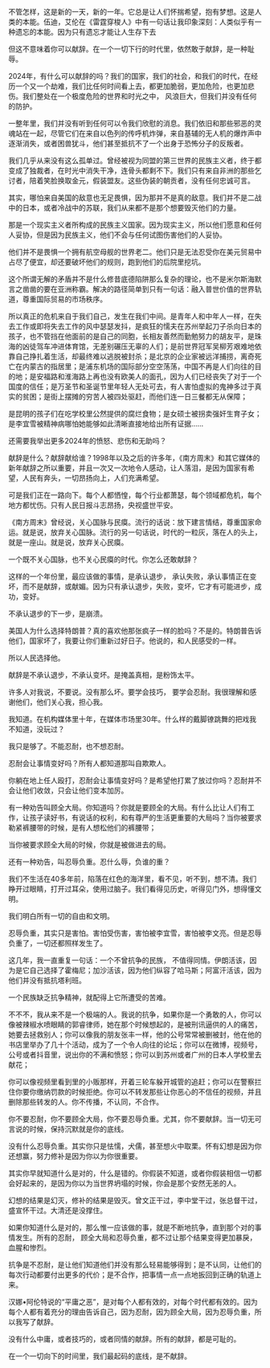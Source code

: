 不管怎样，这是新的一天，新的一年。它总是让人们怀揣希望，抱有梦想。这是人类的本能。伍迪，艾伦在《雷霆穿梭人》中有一句话让我印象深刻：人类似乎有一种遗忘的本能。因为只有遗忘才能让人生存下去

但这不意味着你可以献辞。在一个一切下行的时代里，依然敢于献辞，是一种耻辱。

2024年，有什么可以献辞的吗？我们的国家，我们的社会，和我们的时代，在经历一个又一个劫难，我们比任何时间看上去，都更加脆弱，更加危险，也更加悲伤。我们整处在一个极度危险的世界和时光之中， 风浪巨大，但我们并没有任何的防护。

一整年里，我们并没有听到任何可以令我们欣慰的消息。我们依旧和那些邪恶的灵魂站在一起，尽管它们在来自以色列的传呼机炸弹，来自基辅的无人机的爆炸声中逐渐消失，或者困兽犹斗，他们甚至抵抗不了一个出身于恐怖分子的反叛者。

我们几乎从来没有这么孤单过。曾经被视为同盟的第三世界的民族主义者，终于都变成了独裁者，在时光中消失干净，连骨头都剩不下。我们只有来自非洲的那些乞讨者，陪着笑脸换取金元，假装盟友。这些伪装的朝贡者，没有任何忠诚可言。

其实，哪怕来自美国的敌意也无足畏惧，因为那并不是真的敌意。我们并不是二战中的日本，或者冷战中的苏联，我们从来都不是那个想要毁灭他们的力量。

那是一个现实主义者所构成的民族主义国家。因为现实主义，所以他们愿意和任何人妥协，但是因为民族主义，他们不会与任何试图伤害他们的人妥协。

他们并不是畏惧一个拥有航空母舰的世界老二。他们只是无法忍受你在美元贸易中占尽了便宜，却还要破坏他们的规则，跑到他们的后院里挖坑。

这个所谓无解的矛盾并不是什么修昔底德陷阱那么复杂的理论，也不是米尔斯海默言之凿凿的要在亚洲称霸。解决的路径简单到只有一句话：融入普世价值的世界轨道，尊重国际贸易的市场秩序。

所以真正的危机来自于我们自己，发生在我们中间。是青年人和中年人一样，在失去工作或即将失去工作的风中瑟瑟发抖，是疯狂的懦夫在苏州举起刀子杀向日本的孩子，也不管挡在他面前的是自己的同胞，长相友善然而勤勉努力的胡友平，是珠海的凶徒驾车冲进体育馆，无差别碾压无辜的人们；是前世界冠军吴柳芳艰难地依靠自己挣扎着生活，却最终难以逃脱被封杀；是北京的企业家被远洋捕捞，离奇死亡在内蒙古的指居里；是浦东机场的国际部分空空荡荡，中国不再是人们向往的目的地；是安福路和淮海路上再也没有欧美人的面孔，因为人们已经丧失了对于一个国度的信任；是万圣节和圣诞节里年轻人无处可去，有人害怕虚拟的鬼神多过于真实的贫困；是街上摆摊的穷苦人被四处驱赶，而他们连一日三餐都无从保障；

是昆明的孩子们在吃学校里公然提供的腐烂食物；是女硕士被拐卖强奸生育子女；是李宜雪被精神病哪怕她能够如此清晰直接地给出所有证据……

还需要我举出更多2024年的愤怒、悲伤和无助吗？

献辞是什么？献辞献给谁？1998年以及之后的许多年，《南方周末》和其它媒体的新年献辞之所以重要，并且一次又一次地令人感动，让人落泪，是因为国家有希望，人民有奔头，一切昂扬向上，人们充满希望。

可是我们正在一路向下。每个人都恓惶，每个行业都萧瑟，每个领域都危机，每个地方都忧伤。只有人民日报斗志昂扬，央视盛世平安。

《南方周末》曾经说，关心国脉与民瘼。流行的话说：放下建言情结，尊重国家命运。就是说，放弃关心国脉。流行的另一句话说，时代的一粒灰，落在人的头上，就是一座山。就是说，放弃关心民瘼。

一个既不关心国脉，也不关心民瘼的时代。你怎么还敢献辞？

这样的一个年份里，最应该做的事情，是承认退步， 承认失败，承认事情正在变坏，而不是献辞，或献媚。因为只有承认退步，失败，变坏，它才有可能进步，成功，变好。

不承认退步的下一步，是崩溃。

美国人为什么选择特朗普？真的喜欢他那张疯子一样的脸吗？不是的。特朗普告诉他们，国家坏了，我要让你们重新过好日子。他说的，和人民感受的一样。

所以人民选择他。

献辞是不承认退步，不承认变坏。是掩盖真相，是粉饰太平。

许多人对我说，不要说。没有那么坏。要学会技巧， 要学会忍耐。我很理解和感谢他们，他们关心我，担心我。

我知道。在机构媒体里十年，在媒体市场里30年。什么样的戴脚镣跳舞的把戏我不知道，没玩过？

我只是够了。不能忍耐，也不想忍耐。

忍耐会让事情变好吗？所有人都知道那叫自欺欺人。

你躺在地上任人殴打，忍耐会让事情变好吗？是希望他打累了放过你吗？忍耐并不会让他们收敛，只会让他们变本加厉。

有一种劝告叫顾全大局。你知道吗？你就是要顾全的大局。有什么比让人们有工作，让孩子读好书，有说话的权利，和有尊严的生活更重要的大局吗？当你被要求勒紧裤腰带的时候，是有人想松他们的裤腰带；

当你被要求顾全大局的时候，你就是被做进去的局。

还有一种劝告，叫忍辱负重。忍什么辱，负谁的重？

我们不生活在40多年前，陷落在红色的海洋里，看不见，听不到，想不清。我们睁开过眼睛，打开过耳朵，使用过脑子。我们看得见历史，听得见门外，想得懂文明。

我们明白所有一切的自由和文明。

忍辱负重，其实只是害怕。害怕受伤害，害怕被李宜雪，害怕被李文亮。但是忍辱负重了，一切还都照样发生了。

这几年，我一直重复一句话：一个不曾抗争的民族， 不值得同情。伊朗活该，因为是它自己选择了霍梅尼；加沙活该，因为他们纵容了哈马斯；阿富汗活该，因为他们并没有抵抗塔利班。

一个民族缺乏抗争精神，就配得上它所遭受的苦难。

不不不，我从来不是一个极端的人。我说的抗争，如果你是一个勇敢的人，你可以像被辣椒水喷眼睛的郭睿律师，她在那个时候想起的，是被刑讯逼供的人的痛苦，她要去拯救别人；你可以像我的朋友张丰一样，他的公号常常被删被封，他在他的书店里举办了几十个活动，成为了一个令人向往的论坛；你可以在微博，视频号，公号或者抖音里，说出你的不满和愤怒；你可以到苏州或者广州的日本人学校里去献花；

你可以像视频里看到里的小贩那样，开着三轮车躲开城管的追赶；你可以在警察拦住你要你缴纳罚款的时候拒绝。你可以不转发那些让你恶心的不信任的视频，并且删除那些转发的人。你不传播，不认同，不合作。

你不要忍耐，你不要顾全大局，你不要忍辱负重。尤其，你不要献辞。当一切无可言说的时候，保持沉默就是你的底线。

没有什么忍辱负重。其实你只是怯懦，犬儒，甚至想火中取栗。怀有幻想是因为你还想赢，努力修补是因为你以为你很重要。

其实你早就知道什么是对的，什么是错的。你假装不知道，或者你假装相信一切都会好起来的，是因为你以为当世界坍塌的时候，你会是那个安然无恙的人。

幻想的结果是幻灭，修补的结果是毁灭。曾文正干过，李中堂干过，张总督干过，盛宣怀干过。大清还是没撑住。

如果你知道什么是对的，那么惟一应该做的事，就是不断地抗争，直到那个对的事情发生。所有的忍耐， 顾全大局和忍辱负重，都不过让那个结果变得更加暴戾，血腥和惨烈。

抗争是不忍耐，是让他们知道他们并没有那么轻易能够得到；是不认同，让他们的每次行动都要付出更多的代价；是不合作，把事情一点一点地扳回到正确的轨道上来。

汉娜•阿伦特说的“平庸之恶”，是对每个人都有效的，对每个时代都有效的。因为每个人都有着充分的理由告诉自己，因为忍耐，因为顾全大局，因为忍辱负重，所以我写了献辞。

没有什么中庸，或者技巧的，或者同情的献辞。所有的献辞，都是可耻的。

在一个一切向下的时间里，我们最起码的底线，是不献辞。
